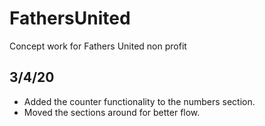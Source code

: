 # FathersUnited
Concept work for Fathers United non profit

## 3/4/20
* Added the counter functionality to the numbers section.
* Moved the sections around for better flow.
